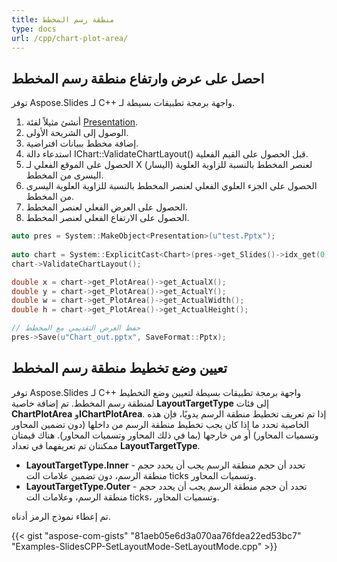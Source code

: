 ```yaml
---
title: منطقة رسم المخطط
type: docs
url: /cpp/chart-plot-area/
---
```


## **احصل على عرض وارتفاع منطقة رسم المخطط**
توفر Aspose.Slides لـ C++ واجهة برمجة تطبيقات بسيطة لـ.

1. أنشئ مثيلاً لفئة [Presentation](https://reference.aspose.com/slides/cpp/class/aspose.slides.presentation).
1. الوصول إلى الشريحة الأولى.
1. إضافة مخطط ببيانات افتراضية.
1. استدعاء دالة IChart::ValidateChartLayout() قبل الحصول على القيم الفعلية.
1. الحصول على الموقع الفعلي لـ X (اليسار) لعنصر المخطط بالنسبة للزاوية العلوية اليسرى من المخطط.
1. الحصول على الجزء العلوي الفعلي لعنصر المخطط بالنسبة للزاوية العلوية اليسرى من المخطط.
1. الحصول على العرض الفعلي لعنصر المخطط.
1. الحصول على الارتفاع الفعلي لعنصر المخطط.

``` cpp
auto pres = System::MakeObject<Presentation>(u"test.Pptx");
    
auto chart = System::ExplicitCast<Chart>(pres->get_Slides()->idx_get(0)->get_Shapes()->AddChart(ChartType::ClusteredColumn, 100.0f, 100.0f, 500.0f, 350.0f));
chart->ValidateChartLayout();

double x = chart->get_PlotArea()->get_ActualX();
double y = chart->get_PlotArea()->get_ActualY();
double w = chart->get_PlotArea()->get_ActualWidth();
double h = chart->get_PlotArea()->get_ActualHeight();

// حفظ العرض التقديمي مع المخطط
pres->Save(u"Chart_out.pptx", SaveFormat::Pptx);
```


## **تعيين وضع تخطيط منطقة رسم المخطط**
توفر Aspose.Slides لـ C++ واجهة برمجة تطبيقات بسيطة لتعيين وضع التخطيط لمنطقة رسم المخطط. تم إضافة خاصية **LayoutTargetType** إلى فئات **ChartPlotArea** و**IChartPlotArea**. إذا تم تعريف تخطيط منطقة الرسم يدويًا، فإن هذه الخاصية تحدد ما إذا كان يجب تخطيط منطقة الرسم من داخلها (دون تضمين المحاور وتسميات المحاور) أو من خارجها (بما في ذلك المحاور وتسميات المحاور). هناك قيمتان ممكنتان تم تعريفهما في تعداد **LayoutTargetType**.

- **LayoutTargetType.Inner** - تحدد أن حجم منطقة الرسم يجب أن يحدد حجم منطقة الرسم، دون تضمين علامات الت ticks وتسميات المحاور.
- **LayoutTargetType.Outer** - تحدد أن حجم منطقة الرسم يجب أن يحدد حجم منطقة الرسم، وعلامات الت ticks، وتسميات المحاور.

تم إعطاء نموذج الرمز أدناه.

{{< gist "aspose-com-gists" "81aeb05e6d3a070aa76fdea22ed53bc7" "Examples-SlidesCPP-SetLayoutMode-SetLayoutMode.cpp" >}}